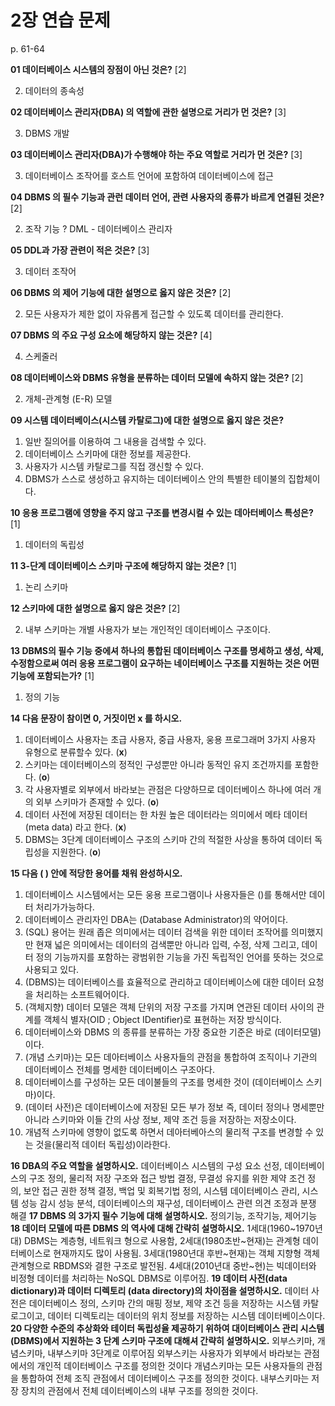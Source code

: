 # 2장 연습 문제

p. 61-64

**01 데이터베이스 시스템의 장점이 아닌 것은?** [2]


2. 데이터의 종속성


**02 데이터베이스 관리자(DBA) 의 역할에 관한 설명으로 거리가 먼 것은?** [3]

3. DBMS 개발


**03 데이터베이스 관리자(DBA)가 수행해야 하는 주요 역할로 거리가 먼 것은?** [3]


3. 데이터베이스 조작어를 호스트 언어에 포함하여 데이터베이스에 접근


**04 DBMS 의 필수 기능과 관런 데이터 언어, 관련 사용자의 종류가 바르게 연결된 것은?** [2]

2. 조작 기능 ? DML - 데이터베이스 관리자


**05 DDL과 가장 관련이 적은 것은?** [3]


3. 데이터 조작어


**06 DBMS 의 제어 기능에 대한 설명으로 옳지 않은 것은?** [2]


2. 모든 사용자가 제한 없이 자유롭게 접근할 수 있도록 데이터를 관리한다.


**07 DBMS 의 주요 구성 요소에 해당하지 않는 것은?** [4]


4. 스케줄러

**08 데이터베이스와 DBMS 유형을 분류하는 데이터 모델에 속하지 않는 것은?** [2]

2. 개체-관계형 (E-R) 모델


**09 시스템 데이터베이스(시스템 카탈로그)에 대한 설명으로 옳지 않은 것은?**

1. 일반 질의어를 이용하여 그 내용을 검색할 수 있다.
2. 데이터베이스 스키마에 대한 정보를 제공한다.
3. 사용자가 시스템 카탈로그를 직접 갱신할 수 있다.
4. DBMS가 스스로 생성하고 유지하는 데이터베이스 안의 특별한 테이불의 집합체이다.

**10 응용 프로그램에 영향을 주지 않고 구조를 변경시컬 수 있는 데아터베이스 특성은?** [1]

1. 데이터의 독립성


**11 3-단계 데이터베이스 스키마 구조에 해당하지 않는 것은?** [1]

1. 논리 스키마


**12 스키마에 대한 설명으로 옳지 않은 것은?** [2]

2. 내부 스키마는 개별 사용자가 보는 개인적인 데이터베이스 구조이다.


**13 DBMS의 필수 기능 중에셔 하나의 통합된 데이터베이스 구조를 명세하고 생성, 삭제, 수정함으로써 여러 응용 프로그램이 요구하는 네이터베이스 구조를 지원하는 것은 어떤 기능에 포함되는가?** [1]

1. 정의 기능


**14 다음 문장이 참이면 0, 거짓이먼 x 를 하시오.**

1. 데이터베이스 사용자는 초급 사용자, 중급 사용자, 웅용 프로그래머 3가지 사용자 유형으로 분류할수 있다. (__x__)
2. 스키마는 데이터베이스의 정적인 구성뿐만 아니라 동적인 유지 조건까지를 포함한다. (__o__)
3. 각 사용자별로 외부에서 바라보는 관점은 다양하므로 데이터베이스 하나에 여러 개의 외부 스키마가 존재할 수 있다. (__o__)
4. 데이터 사전에 저장된 데이터는 한 차원 높은 데이터라는 의미에서 메타 데이터 (meta data) 라고 한다. (__x__)
5. DBMS는 3단계 데이터베이스 구조의 스키마 간의 적절한 사상을 통하여 데이터 독립성을 지원한다. (__o__)

**15 다음 ( ) 안에 적당한 용어를 채워 완성하시오.**

1. 데이터베이스 시스템에서는 모든 웅용 프로그램이나 사용자들은 ()를 통해서만 데이터 처리가가능하다.
2. 데이터베이스 관리자인 DBA는 (Database Administrator)의 약어이다.
3. (SQL) 용어는 원래 좁은 의미에서는 데이터 검색을 위한 데이터 조작어를 의미했지만 현재 넓은 의미에서는 데이터의 검색뿐만 아니라 입력, 수정, 삭제 그리고, 데이터 정의 기능까지를 포함하는 광범위한 기능을 가진 독립적인 언어를 뜻하는 것으로 사용되고 있다.
4. (DBMS)는 데이터베이스를 효율적으로 관리하고 데이터베이스에 대한 데이터 요청을 처리하는 소프트웨어이다.
5. (객체지향) 데이터 모델은 객체 단위의 저장 구조를 가지며 연관된 데이터 사이의 관계를 객체식 별자(OID ; Object IDentifier)로 표현하는 저장 방식이다.
6. 데이터베이스와 DBMS 의 종류를 분류하는 가장 중요한 기준은 바로 (데이터모델)이다.
7. (개념 스키마)는 모든 데아터베이스 사용자들의 관점을 통합하여 조직이나 기관의 데이터베이스 전체를 명세한 데이터베이스 구조아다.
8. 데이터베이스를 구성하는 모든 데이불들의 구조를 명세한 것이 (데이터베이스 스키마)이다.
9. (데이터 사전)은 데이터베이스에 저장된 모든 부가 정보 즉, 데이터 정의나 명세뿐만 아니라 스키마와 이들 간의 사상 정보, 제약 조건 등을 저장하는 저장소이다.
10. 개념적 스키마에 영향이 없도록 하면서 데아터베아스의 물리적 구조를 변경할 수 있는 것을(물리적 데이터 독립성)이라한다.

**16 DBA의 주요 역할을 설명하시오.**
데이터베이스 시스템의 구성 요소 선정, 데이터베이스의 구조 정의, 물리적 저장 구조와 접근 방법 결정, 무결성 유지를 위한 제약 조건 정의, 보안 접근 권한 정책 결정, 백업 및 회복기법 정의, 시스템 데이터베이스 관리, 시스템 성능 감시 성능 분석, 데이터베이스의 재구성, 데이터베이스 관련 의견 조정과 분쟁 해결
**17 DBMS 의 3가지 필수 기능에 대해 설명하시오.**
정의기능, 조작기능, 제어기능
**18 데이터 모델에 따른 DBMS 의 역사에 대해 간략히 설명하시오.**
1세대(1960~1970년대) DBMS는 계층형, 네트워크 형으로 사용함, 2세대(1980초반~현재)는 관계형 데이터베이스로 현재까지도 많이 사용됨. 3세대(1980년대 후반~현재)는 객체 지향형 객체 관계형으로 RBDMS와 결한 구조로 발전됨. 4세대(2010년대 중반~현)는 빅데이터와 비정형 데이터를 처리하는 NoSQL DBMS로 이루어짐.
**19 데이터 사전(data dictionary)과 데이터 디렉토리 (data directory)의 차이점을 설명하시오.**
데이터 사전은 데이터베이스 정의, 스키마 간의 매핑 정보, 제약 조건 등을 저장하는 시스템 카탈로그이고, 데이터 디렉토리는 데이터의 위치 정보를 저장하는 시스템 데이터베이스이다.
**20 다양한 수준의 추상화와 테이터 독립성율 제공하기 위하여 대이터베이스 관리 시스템 (DBMS)에서 지원하는 3 단계 스키마 구조에 대해셔 간략히 설명하시오.**
외부스키마, 개념스키마, 내부스키마 3단계로 이루어짐
외부스키는 사용자가 외부에서 바라보는 관점에서의 개인적 데이터베이스 구조를 정의한 것이다
개념스키마는 모든 사용자들의 관점을 통합하여 전체 조직 관점에서 데이터베이스 구조를 정의한 것이다.
내부스키마는 저장 장치의 관점에서 전체 데이터베이스의 내부 구조를 정의한 것이다.
